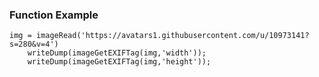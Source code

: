### Function Example

```luceescript+trycf
img = imageRead('https://avatars1.githubusercontent.com/u/10973141?s=280&v=4')
	writeDump(imageGetEXIFTag(img,'width'));
	writeDump(imageGetEXIFTag(img,'height'));
```
